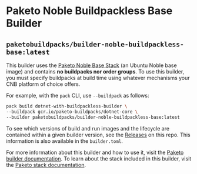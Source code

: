 # Paketo Noble Buildpackless Base Builder

## `paketobuildpacks/builder-noble-buildpackless-base:latest`

This builder uses the [Paketo Noble Base
Stack](https://github.com/paketo-buildpacks/noble-base-stack) (an Ubuntu Noble
base image) and contains **no buildpacks nor order groups**. To use this
builder, you must specify buildpacks at build time using whatever mechanisms
your CNB platform of choice offers.

For example, with the `pack` CLI, use `--buildpack` as follows:
```bash
pack build dotnet-with-buildpackless-builder \
--buildpack gcr.io/paketo-buildpacks/dotnet-core \
--builder paketobuildpacks/builder-noble-buildpackless-base:latest
```

To see which versions of build and run images and the lifecycle are contained
within a given builder version, see the
[Releases](https://github.com/paketo-buildpacks/builder-noble-buildpackless-base/releases)
on this repo. This information is also available in the `builder.toml`.

For more information about this builder and how to use it, visit the [Paketo
builder documentation](https://paketo.io/docs/builders/).  To learn about the
stack included in this builder, visit the [Paketo stack
documentation](https://paketo.io/docs/stacks/).

